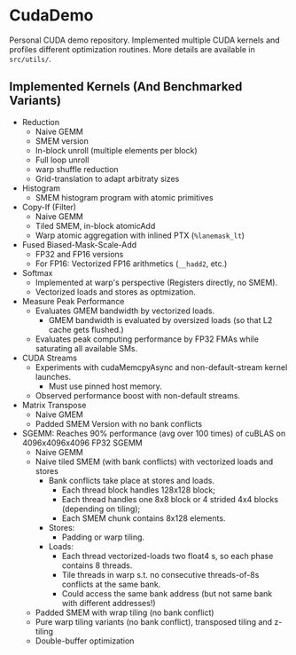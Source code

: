 # CudaDemo

Personal CUDA demo repository. 
Implemented multiple CUDA kernels and profiles different optimization routines. 
More details are available in `src/utils/`. 

## Implemented Kernels (And Benchmarked Variants)

- Reduction
  - Naive GEMM
  - SMEM version
  - In-block unroll (multiple elements per block)
  - Full loop unroll
  - warp shuffle reduction
  - Grid-translation to adapt arbitraty sizes
- Histogram
  - SMEM histogram program with atomic primitives
- Copy-If (Filter)
  - Naive GEMM
  - Tiled SMEM, in-block atomicAdd
  - Warp atomic aggregation with inlined PTX (`%lanemask_lt`)
- Fused Biased-Mask-Scale-Add
  - FP32 and FP16 versions
  - For FP16: Vectorized FP16 arithmetics (`__hadd2`, etc.)
- Softmax
  - Implemented at warp's perspective (Registers directly, no SMEM).
  - Vectorized loads and stores as optmization. 
- Measure Peak Performance
  - Evaluates GMEM bandwidth by vectorized loads. 
    - GMEM bandwidth is evaluated by oversized loads (so that L2 cache gets flushed.)
  - Evaluates peak computing performance by FP32 FMAs while saturating all available SMs. 
- CUDA Streams
  - Experiments with cudaMemcpyAsync and non-default-stream kernel launches. 
    - Must use pinned host memory. 
  - Observed performance boost with non-default streams. 
- Matrix Transpose
  - Naive GMEM
  - Padded SMEM Version with no bank conflicts
- SGEMM: Reaches 90% performance (avg over 100 times) of cuBLAS on 4096x4096x4096 FP32 SGEMM
  - Naive GEMM
  - Naive tiled SMEM (with bank conflicts) with vectorized loads and stores
    - Bank conflicts take place at stores and loads. 
      - Each thread block handles 128x128 block;
      - Each thread handles one 8x8 block or 4 strided 4x4 blocks (depending on tiling);
      - Each SMEM chunk contains 8x128 elements. 
    - Stores:
      - Padding or warp tiling.
    - Loads: 
      - Each thread vectorized-loads two float4 s, so each phase contains 8 threads. 
      - Tile threads in warp s.t. no consecutive threads-of-8s conflicts at the same bank. 
      - Could access the same bank address (but not same bank with different addresses!)
  - Padded SMEM with wrap tiling (no bank conflict)
  - Pure warp tiling variants (no bank conflict), transposed tiling and z-tiling
  - Double-buffer optimization

